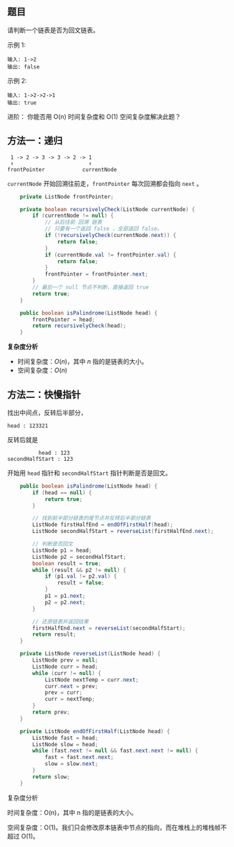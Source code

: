 ## 题目

请判断一个链表是否为回文链表。

示例 1:

```
输入: 1->2
输出: false
```

示例 2:

```
输入: 1->2->2->1
输出: true
```

进阶：
你能否用 O(n) 时间复杂度和 O(1) 空间复杂度解决此题？

## 方法一：递归

```
 1 -> 2 -> 3 -> 3 -> 2 -> 1
 ↑                        ↑
frontPointer            currentNode
```

`currentNode` 开始回溯往前走，`frontPointer` 每次回溯都会指向 `next` 。

```java
    private ListNode frontPointer;

    private boolean recursivelyCheck(ListNode currentNode) {
        if (currentNode != null) {
            // 从后往前 回溯 链表
            // 只要有一个返回 false ，全部返回 false。
            if (!recursivelyCheck(currentNode.next)) {
                return false;
            }
            if (currentNode.val != frontPointer.val) {
                return false;
            }
            frontPointer = frontPointer.next;
        }
        // 最后一个 null 节点不判断，直接返回 true
        return true;
    }

    public boolean isPalindrome(ListNode head) {
        frontPointer = head;
        return recursivelyCheck(head);
    }
```

**复杂度分析**

- 时间复杂度：*O*(*n*)，其中 *n* 指的是链表的大小。
- 空间复杂度：*O*(*n*)

## 方法二：快慢指针

找出中间点，反转后半部分，

```
head : 123321
```

反转后就是

 ```
           head : 123
secondHalfStart : 123
 ```

开始用 `head` 指针和 `secondHalfStart` 指针判断是否是回文。

```java
    public boolean isPalindrome(ListNode head) {
        if (head == null) {
            return true;
        }

        // 找到前半部分链表的尾节点并反转后半部分链表
        ListNode firstHalfEnd = endOfFirstHalf(head);
        ListNode secondHalfStart = reverseList(firstHalfEnd.next);

        // 判断是否回文
        ListNode p1 = head;
        ListNode p2 = secondHalfStart;
        boolean result = true;
        while (result && p2 != null) {
            if (p1.val != p2.val) {
                result = false;
            }
            p1 = p1.next;
            p2 = p2.next;
        }        

        // 还原链表并返回结果
        firstHalfEnd.next = reverseList(secondHalfStart);
        return result;
    }

    private ListNode reverseList(ListNode head) {
        ListNode prev = null;
        ListNode curr = head;
        while (curr != null) {
            ListNode nextTemp = curr.next;
            curr.next = prev;
            prev = curr;
            curr = nextTemp;
        }
        return prev;
    }

    private ListNode endOfFirstHalf(ListNode head) {
        ListNode fast = head;
        ListNode slow = head;
        while (fast.next != null && fast.next.next != null) {
            fast = fast.next.next;
            slow = slow.next;
        }
        return slow;
    }

```

复杂度分析

时间复杂度：O(n)，其中 n 指的是链表的大小。

空间复杂度：O(1)。我们只会修改原本链表中节点的指向，而在堆栈上的堆栈帧不超过 O(1)。

